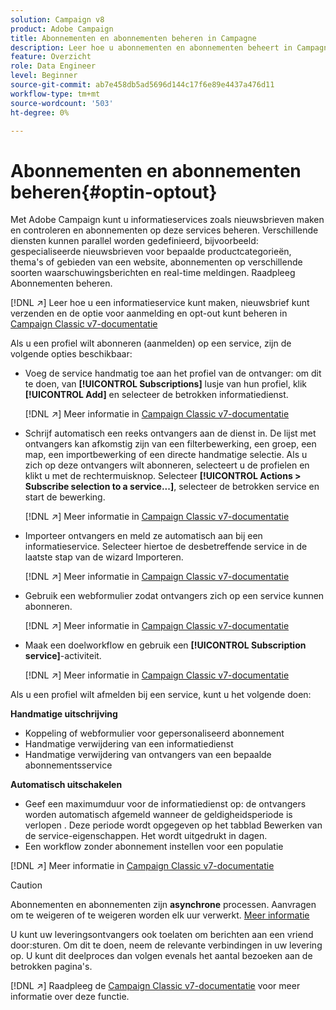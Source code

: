 ```yaml
---
solution: Campaign v8
product: Adobe Campaign
title: Abonnementen en abonnementen beheren in Campagne
description: Leer hoe u abonnementen en abonnementen beheert in Campagne v8
feature: Overzicht
role: Data Engineer
level: Beginner
source-git-commit: ab7e458db5ad5696d144c17f6e89e4437a476d11
workflow-type: tm+mt
source-wordcount: '503'
ht-degree: 0%

---
```


# Abonnementen en abonnementen beheren{#optin-optout}

Met Adobe Campaign kunt u informatieservices zoals nieuwsbrieven maken en controleren en abonnementen op deze services beheren. Verschillende diensten kunnen parallel worden gedefinieerd, bijvoorbeeld: gespecialiseerde nieuwsbrieven voor bepaalde productcategorieën, thema&#39;s of gebieden van een website, abonnementen op verschillende soorten waarschuwingsberichten en real-time meldingen. Raadpleeg Abonnementen beheren.

[!DNL :arrow_upper_right:] Leer hoe u een informatieservice kunt maken, nieuwsbrief kunt verzenden en de optie voor aanmelding en opt-out kunt beheren in  [Campaign Classic v7-documentatie](https://experienceleague.adobe.com/docs/campaign-classic/using/sending-messages/subscriptions-and-referrals/managing-subscriptions.html)

Als u een profiel wilt abonneren (aanmelden) op een service, zijn de volgende opties beschikbaar:

* Voeg de service handmatig toe aan het profiel van de ontvanger: om dit te doen, van **[!UICONTROL Subscriptions]** lusje van hun profiel, klik **[!UICONTROL Add]** en selecteer de betrokken informatiedienst.

   [!DNL :arrow_upper_right:] Meer informatie in  [Campaign Classic v7-documentatie](https://experienceleague.adobe.com/docs/campaign-classic/using/getting-started/profile-management/editing-a-profile.html?lang=en#deliveries-tab)

* Schrijf automatisch een reeks ontvangers aan de dienst in. De lijst met ontvangers kan afkomstig zijn van een filterbewerking, een groep, een map, een importbewerking of een directe handmatige selectie. Als u zich op deze ontvangers wilt abonneren, selecteert u de profielen en klikt u met de rechtermuisknop. Selecteer **[!UICONTROL Actions > Subscribe selection to a service...]**, selecteer de betrokken service en start de bewerking.

   [!DNL :arrow_upper_right:] Meer informatie in  [Campaign Classic v7-documentatie](https://experienceleague.adobe.com/docs/campaign-classic/using/getting-started/profile-management/editing-a-profile.html?lang=en#deliveries-tab)


* Importeer ontvangers en meld ze automatisch aan bij een informatieservice. Selecteer hiertoe de desbetreffende service in de laatste stap van de wizard Importeren.

   [!DNL :arrow_upper_right:] Meer informatie in  [Campaign Classic v7-documentatie](https://experienceleague.adobe.com/docs/campaign-classic/using/getting-started/importing-and-exporting-data/generic-imports-exports/executing-import-jobs.html?lang=en#step-5---additional-step-when-importing-recipients)

* Gebruik een webformulier zodat ontvangers zich op een service kunnen abonneren.

   [!DNL :arrow_upper_right:] Meer informatie in  [Campaign Classic v7-documentatie](https://experienceleague.adobe.com/docs/campaign-classic/using/designing-content/web-forms/use-cases--web-forms.html?lang=en#create-a-subscription--form-with-double-opt-in)


* Maak een doelworkflow en gebruik een **[!UICONTROL Subscription service]**-activiteit.

   [!DNL :arrow_upper_right:] Meer informatie in  [Campaign Classic v7-documentatie](https://experienceleague.adobe.com/docs/campaign-classic/using/automating-with-workflows/targeting-activities/subscription-services.html?lang=en#example--subscribe-a-list-of-recipients-to-a-newsletter)


Als u een profiel wilt afmelden bij een service, kunt u het volgende doen:

**Handmatige uitschrijving**

* Koppeling of webformulier voor gepersonaliseerd abonnement
* Handmatige verwijdering van een informatiedienst
* Handmatige verwijdering van ontvangers van een bepaalde abonnementsservice

**Automatisch uitschakelen**

* Geef een maximumduur voor de informatiedienst op: de ontvangers worden automatisch afgemeld wanneer de geldigheidsperiode is verlopen . Deze periode wordt opgegeven op het tabblad Bewerken van de service-eigenschappen. Het wordt uitgedrukt in dagen.
* Een workflow zonder abonnement instellen voor een populatie

[!DNL :arrow_upper_right:] Meer informatie in  [Campaign Classic v7-documentatie](https://experienceleague.adobe.com/docs/campaign-classic/using/sending-messages/subscriptions-and-referrals/managing-subscriptions.html?lang=en#unsubscribing-a-recipient-from-a-service)


>[!CAUTION]
>
>Abonnementen en abonnementen zijn **asynchrone** processen. Aanvragen om te weigeren of te weigeren worden elk uur verwerkt. [Meer informatie](../dev/new-apis.md#sub-apis)

U kunt uw leveringsontvangers ook toelaten om berichten aan een vriend door:sturen. Om dit te doen, neem de relevante verbindingen in uw levering op. U kunt dit deelproces dan volgen evenals het aantal bezoeken aan de betrokken pagina&#39;s.

[!DNL :arrow_upper_right:] Raadpleeg de  [Campaign Classic v7-documentatie](https://experienceleague.adobe.com/docs/campaign-classic/using/sending-messages/subscriptions-and-referrals/viral-and-social-marketing.html?lang=en#viral-marketing--forward-to-a-friend) voor meer informatie over deze functie.